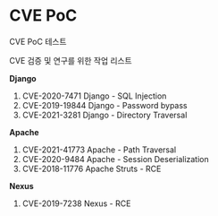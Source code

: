 # CVE PoC
CVE PoC 테스트

CVE 검증 및 연구를 위한 작업 리스트

**Django**
1. CVE-2020-7471 Django - SQL Injection
2. CVE-2019-19844 Django - Password bypass
3. CVE-2021-3281 Django - Directory Traversal


**Apache**
1. CVE-2021-41773 Apache - Path Traversal
2. CVE-2020-9484 Apache - Session Deserialization
3. CVE-2018-11776 Apache Struts - RCE

**Nexus**
1. CVE-2019-7238 Nexus - RCE
